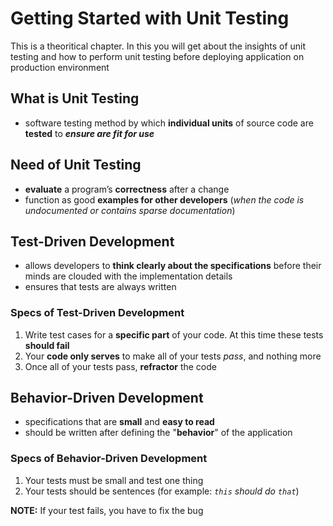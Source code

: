 # Getting Started with Unit Testing

This is a theoritical chapter. In this you will get about the insights of unit testing and how to perform unit testing before deploying application on production environment

## What is Unit Testing

- software testing method by which **individual units** of source code are **tested** to **_ensure are fit for use_**

## Need of Unit Testing

- **evaluate** a program’s **correctness** after a change
- function as good **examples for other developers** (_when the code is undocumented or contains sparse documentation_)

## Test-Driven Development

- allows developers to **think clearly about the specifications** before their minds are clouded with the implementation details
- ensures that tests are always written

### Specs of Test-Driven Development

1. Write test cases for a **specific part** of your code. At this time these tests **should fail**
2. Your **code only serves** to make all of your tests _pass_, and nothing more
3. Once all of your tests pass, **refractor** the code

## Behavior-Driven Development

- specifications that are **small** and **easy to read**
- should be written after defining the "**behavior**" of the application

### Specs of Behavior-Driven Development

1. Your tests must be small and test one thing
2. Your tests should be sentences (for example: _`this` should do `that`_)

**NOTE:** If your test fails, you have to fix the bug
